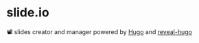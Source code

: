 # slide.io
📽️ slides creator and manager powered by [Hugo](https://gohugo.io/) and [reveal-hugo](https://reveal-hugo.dzello.com/#/)
